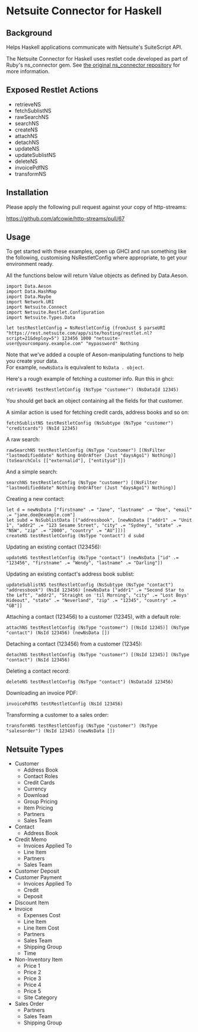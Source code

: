 Netsuite Connector for Haskell
==============================

Background
----------

Helps Haskell applications communicate with Netsuite's SuiteScript API.

The Netsuite Connector for Haskell uses restlet code developed as part of Ruby's ns_connector gem. See [the original ns_connector repository](https://github.com/christian-marie/ns_connector) for more information.

Exposed Restlet Actions
-----------------------

* retrieveNS
* fetchSublistNS
* rawSearchNS
* searchNS
* createNS
* attachNS
* detachNS
* updateNS
* updateSublistNS
* deleteNS
* invoicePdfNS
* transformNS

Installation
------------

Please apply the following pull request against your copy of http-streams:

https://github.com/afcowie/http-streams/pull/67

Usage
-----

To get started with these examples, open up GHCI and run something like the following, customising NsRestletConfig where appropriate, to get your environment ready.

All the functions below will return Value objects as defined by Data.Aeson.

```
import Data.Aeson
import Data.HashMap
import Data.Maybe
import Network.URI
import Netsuite.Connect
import Netsuite.Restlet.Configuration
import Netsuite.Types.Data

let testRestletConfig = NsRestletConfig (fromJust $ parseURI "https://rest.netsuite.com/app/site/hosting/restlet.nl?script=21&deploy=5") 123456 1000 "netsuite-user@yourcompany.example.com" "mypassword" Nothing
```

Note that we've added a couple of Aeson-manipulating functions to help you create your data.  
For example, `newNsData` is equivalent to `NsData . object`.

Here's a rough example of fetching a customer info. Run this in ghci:

```
retrieveNS testRestletConfig (NsType "customer") (NsDataId 12345) 
```

You should get back an object containing all the fields for that customer.

A similar action is used for fetching credit cards, address books and so on:

```
fetchSublistNS testRestletConfig (NsSubtype (NsType "customer") "creditcards") (NsId 12345)
```

A raw search:

```
rawSearchNS testRestletConfig (NsType "customer") [(NsFilter "lastmodifieddate" Nothing OnOrAfter (Just "daysAgo1") Nothing)] (toSearchCols [["externalid"], ["entityid"]])
```

And a simple search:

```
searchNS testRestletConfig (NsType "customer") [(NsFilter "lastmodifieddate" Nothing OnOrAfter (Just "daysAgo1") Nothing)]
```

Creating a new contact:

```
let d = newNsData ["firstname" .= "Jane", "lastname" .= "Doe", "email" .= "jane.doe@example.com"]
let subd = NsSublistData [("addressbook", [newNsData ["addr1" .= "Unit 1", "addr2" .= "123 Sesame Street", "city" .= "Sydney", "state" .= "NSW", "zip" .= "2000", "country" .= "AU"]])]
createNS testRestletConfig (NsType "contact") d subd
```

Updating an existing contact (123456):

```
updateNS testRestletConfig (NsType "contact") (newNsData ["id" .= "123456", "firstname" .= "Wendy", "lastname" .= "Darling"])
```

Updating an existing contact's address book sublist:

```
updateSublistNS testRestletConfig (NsSubtype (NsType "contact") "addressbook") (NsId 123456) [newNsData ["addr1" .= "Second Star to the Left", "addr2", "Straight on 'til Morning", "city" .= "Lost Boys' Hideout", "state" .= "Neverland", "zip" .= "12345", "country" .= "GB"]]
```

Attaching a contact (123456) to a customer (12345), with a default role:

```
attachNS testRestletConfig (NsType "customer") [(NsId 12345)] (NsType "contact") (NsId 123456) (newNsData [])
```

Detaching a contact (123456) from a customer (12345):

```
detachNS testRestletConfig (NsType "customer") [(NsId 12345)] (NsType "contact") (NsId 123456)
```

Deleting a contact record:

```
deleteNS testRestletConfig (NsType "contact") (NsDataId 123456)
```

Downloading an invoice PDF:

```
invoicePdfNS testRestletConfig (NsId 123456)
```

Transforming a customer to a sales order:

```
transformNS testRestletConfig (NsType "customer") (NsType "salesorder") (NsId 12345) (newNsData [])
```

Netsuite Types
--------------

* Customer
  * Address Book
  * Contact Roles
  * Credit Cards
  * Currency
  * Download
  * Group Pricing
  * Item Pricing
  * Partners
  * Sales Team
* Contact
  * Address Book
* Credit Memo
  * Invoices Applied To
  * Line Item
  * Partners
  * Sales Team
* Customer Deposit
* Customer Payment
  * Invoices Applied To
  * Credit
  * Deposit
* Discount Item
* Invoice
  * Expenses Cost
  * Line Item
  * Line Item Cost
  * Partners
  * Sales Team
  * Shipping Group
  * Time
* Non-Inventory Item
  * Price 1
  * Price 2
  * Price 3
  * Price 4
  * Price 5
  * Site Category
* Sales Order
  * Partners
  * Sales Team
  * Shipping Group

